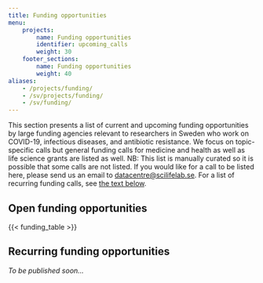 ```yaml
---
title: Funding opportunities
menu:
    projects:
        name: Funding opportunities
        identifier: upcoming_calls
        weight: 30
    footer_sections:
        name: Funding opportunities
        weight: 40
aliases:
    - /projects/funding/
    - /sv/projects/funding/
    - /sv/funding/
---
```


This section presents a list of current and upcoming funding opportunities by large funding agencies relevant to researchers in Sweden who work on COVID-19, infectious diseases, and antibiotic resistance. We focus on topic-specific calls but general funding calls for medicine and health as well as life science grants are listed as well. NB: This list is manually curated so it is possible that some calls are not listed. If you would like for a call to be listed here, please send us an email to datacentre@scilifelab.se. For a list of recurring funding calls, see [the text below](#recurring-funding-opportunities).

## Open funding opportunities

{{< funding_table >}}

## Recurring funding opportunities

*To be published soon...*
